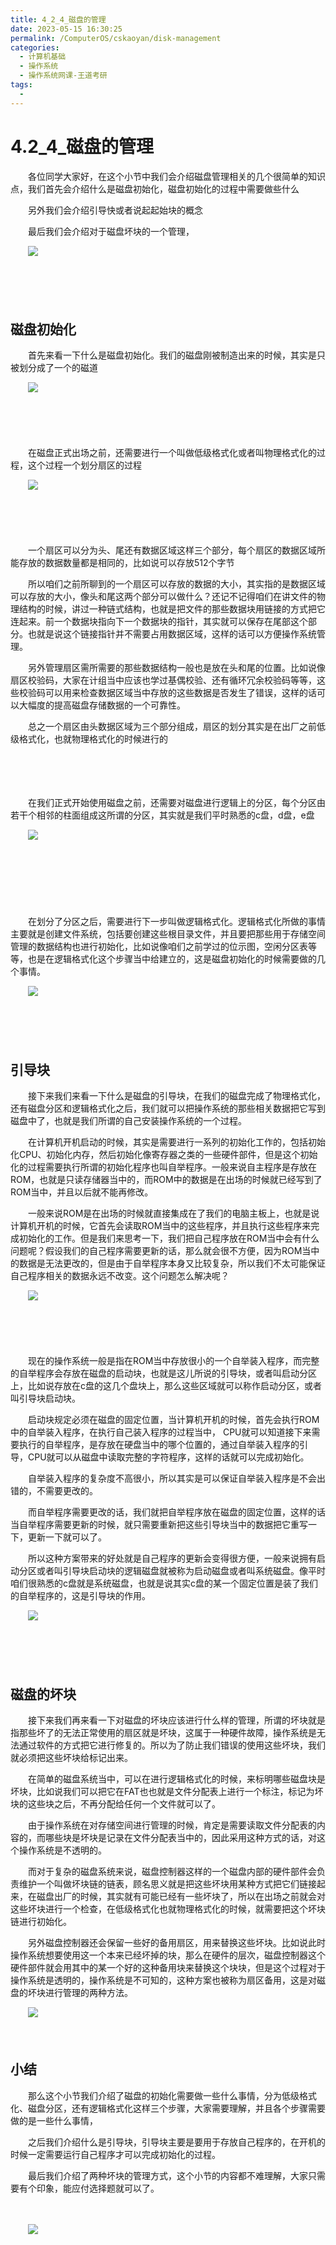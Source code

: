 ```yaml
---
title: 4_2_4_磁盘的管理
date: 2023-05-15 16:30:25
permalink: /ComputerOS/cskaoyan/disk-management
categories:
  - 计算机基础
  - 操作系统
  - 操作系统网课-王道考研
tags:
  - 
---
```

# 4.2_4_磁盘的管理

　　‍各位同学大家好，在这个小节中我们会介绍磁盘管理相关的几个很简单的知识点，‍‍我们首先会介绍什么是磁盘初始化，磁盘初始化的过程中需要做些什么
<!-- more -->
　　另外我们会介绍引导快或者说起起始块的概念

　　最后我们会介绍对于磁盘坏块的一个管理，

　　![](https://image.peterjxl.com/blog/image-20221010224808-xbg54pu.png)​

　　‍

　　‍

## 磁盘初始化

　　首先来看一下什么是磁盘初始化。‍‍我们的磁盘刚被制造出来的时候，其实是只被划分成了一个的磁道

　　![](https://image.peterjxl.com/blog/image-20221010224834-8qptp0z.png)​

　　‍

　　‍

　　在磁盘正式出场之前，还需要进行一个叫做低级格式化或者叫物理格式化的过程，‍‍这个过程一个划分扇区的过程

　　![](https://image.peterjxl.com/blog/image-20221010224904-7x40n4t.png)​

　　‍

　　‍

　　一个扇区可以分为头、‍‍尾还有数据区域这样三个部分，每个扇区的数据区域所能存放的数据数量都是相同的，比如说可以存放512个字节

　　所以咱们之前所聊到的一个扇区可以存放的数据的大小，其实指的是数据区域可以存放的大小，‍‍像头和尾这两个部分可以做什么？‍‍还记不记得咱们在讲文件的物理结构的时候，‍‍讲过一种链式结构，也就是把文件的那些数据块用链接的方式把它连起来。‍‍前一个数据块指向下一个数据块的指针，其实就可以保存在尾部这个部分。‍‍也就是说这个链接指针并不需要占用数据区域，这样的话可以方便操作系统管理。‍‍

　　另外管理扇区需所需要的那些数据结构一般也是放在头和尾的位置。比如说像扇区校验码，‍‍大家在计组当中应该也学过基偶校验、还有循环冗余校验码等等，‍‍这些校验码可以用来检查数据区域当中存放的这些数据是否发生了错误，‍‍这样的话可以大幅度的提高磁盘存储数据的一个可靠性。‍‍

　　总之一个扇区由头数据区域为三个部分组成，‍‍扇区的划分其实是在出厂之前低级格式化，也就物理格式化的时候进行的

　　‍

　　‍

　　在我们正式开始使用磁盘之前，还需要对磁盘进行逻辑上的分区，‍‍每个分区由若干个相邻的柱面组成这所谓的分区，其实就是我们平时熟悉的c盘，‍‍d盘，e盘

　　![](https://image.peterjxl.com/blog/image-20221010225053-4pa8ci0.png)​

　　‍

　　‍

　　‍

　　在划分了分区之后，需要进行下一步叫做逻辑格式化。‍‍逻辑格式化所做的事情主要就是创建文件系统，包括要创建这些根目录文件，‍‍并且要把那些用于存储空间管理的数据结构也进行初始化，比如说像咱们之前学过的位示图，空闲分区表等等，‍‍也是在逻辑格式化这个步骤当中给建立的，这是磁盘初始化的时候需要做的几个事情。‍‍

　　![](https://image.peterjxl.com/blog/image-20221010225124-o1oe5cz.png)​

　　‍

　　‍

## 引导块

　　接下来我们来看一下什么是磁盘的引导块，‍‍在我们的磁盘完成了物理格式化，还有磁盘分区和逻辑格式化之后，‍‍我们就可以把操作系统的那些相关数据把它写到磁盘中了，‍‍也就是我们所谓的自己安装操作系统的一个过程。‍‍

　　在计算机开机启动的时候，其实是需要进行一系列的初始化工作的，包括初始化CPU、初始化内存，‍‍然后初始化像寄存器之类的一些硬件部件，‍‍但是这个初始化的过程需要执行所谓的初始化程序也叫自举程序。‍‍一般来说自主程序是存放在ROM，也就是只读存储器当中的，‍‍而ROM中的数据是在出场的时候就已经写到了 ROM当中，并且以后就不能再修改。‍‍

　　一般来说ROM是在出场的时候就直接集成在了我们的电脑主板上，‍‍也就是说计算机开机的时候，它首先会读取ROM当中的这些程序，并且执行这些程序来完成初始化的工作。‍‍但是我们来思考一下，我们把自己程序放在ROM当中会有什么问题呢？‍‍假设我们的自己程序需要更新的话，那么就会很不方便，因为ROM当中的数据是无法更改的，‍‍但是由于自举程序本身又比较复杂，所以我们不太可能保证自己程序相关的数据永远不改变。‍‍这个问题怎么解决呢？‍‍

　　![](https://image.peterjxl.com/blog/image-20221010225303-3b7hnyr.png)​

　　‍

　　‍

　　现在的操作系统一般是指在ROM当中存放很小的一个自举装入程序，‍‍而完整的自举程序会存放在磁盘的启动块，也就是这儿所说的引导块，‍‍或者叫启动分区上，‍‍比如说存放在c盘的这几个盘块上，那么这些区域就可以称作启动分区，或者叫引导块启动块。‍‍

　　启动块规定必须在磁盘的固定位置，当计算机开机的时候，首先会执行ROM中的自举装入程序，‍‍在执行自己装入程序的过程当中， CPU就可以知道‍‍接下来需要执行的自举程序，是存放在硬盘当中的哪个位置的，通过自举装入程序的引导，‍‍CPU就可以从磁盘中读取完整的字符程序，这样的话就可以完成初始化。‍‍

　　自举装入程序的复杂度不高很小，所以其实是可以保证自举装入程序是不会出错的，不需要更改的。‍‍

　　而自举程序需要更改的话，我们就把自举程序放在磁盘的固定位置，‍‍这样的话当自举程序需要更新的时候，就只需要重新把这些引导块当中的数据把它重写一下，更新一下就可以了。‍‍

　　所以这种方案带来的好处就是自己程序的更新会变得很方便，一般来说拥有启动分区或者叫引导块启动块的‍‍逻辑磁盘就被称为启动磁盘或者叫系统磁盘。像平时咱们‍‍很熟悉的c盘就是系统磁盘，也就是说其实c盘的某一个固定位置是装了我们的自举程序的，‍‍这是引导块的作用。‍‍

　　![](https://image.peterjxl.com/blog/image-20221010225437-dqsvlzr.png)​

　　‍

　　‍

## 磁盘的坏块

　　接下来我们再来看一下对磁盘的坏块应该进行什么样的管理，所谓的坏块就是指那些坏了的‍‍无法正常使用的扇区就是坏块，‍‍这属于一种硬件故障，操作系统是无法通过软件的方式把它进行修复的。‍‍所以为了防止我们错误的使用这些坏块，我们就必须把这些坏块给标记出来。‍‍

　　在简单的磁盘系统当中，可以在进行逻辑格式化的时候，来标明哪些磁盘块是坏块，比如说我们可以把它在FAT也‍‍也就是文件分配表上进行一个标注，‍‍标记为坏块的这些块之后，不再分配给任何一个文件就可以了。‍‍

　　由于操作系统在对存储空间进行管理的时候，肯定是需要读取文件分配表的内容的，‍‍而哪些块是坏块是记录在文件分配表当中的，因此采用这种方式的话，‍‍对这个操作系统是不透明的。‍‍

　　而对于复杂的磁盘系统来说，磁盘控制器这样的一个磁盘内部的硬件部件会负责维护一个叫做坏块链的链表，‍‍顾名思义就是把这些坏块用某种方式把它们链接起来，‍‍在磁盘出厂的时候，其实就有可能已经有一些坏块了，所以在出场之前就会对这些坏块进行一个检查，‍‍在低级格式化也就物理格式化的时候，就需要把这个坏块链进行初始化。‍‍

　　另外磁盘控制器还会保留一些好的备用扇区，用来替换这些坏块。‍‍比如说此时操作系统想要使用这一个本来已经坏掉的块，那么在硬件的层次，‍‍磁盘控制器这个硬件部件就会用其中的某一个好的这种备用块‍‍来替换这个块块，但是这个过程对于操作系统是透明的，操作系统是不可知的，‍‍这种方案也被称为扇区备用，这是对磁盘的坏块进行管理的两种方法。‍‍

　　![](https://image.peterjxl.com/blog/image-20221011071336-1jv76fe.png)​

　　‍

## 小结

　　那么这个小节我们介绍了磁盘的初始化需要做一些什么事情，分为低级格式化、磁盘分区，还有逻辑格式化这样三个步骤，大家需要理解，并且‍‍各个步骤需要做的是一些什么事情，‍‍

　　之后我们介绍什么是引导块，引导块主要是要用于存放自己程序的，‍‍在开机的时候一定需要运行自己程序才可以完成初始化的过程。

　　最后我们介绍了两种坏块的管理方式，‍‍这个小节的内容都不难理解，大家只需要有个印象，能应付选择题就可以了。

　　‍

　　![](https://image.peterjxl.com/blog/image-20221011071410-p4bnucm.png)​

　　‍

